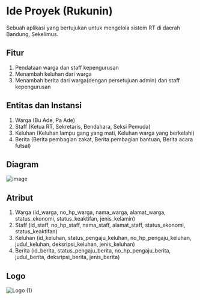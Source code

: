 # Ide Proyek (Rukunin)
Sebuah aplikasi yang bertujukan untuk mengelola sistem RT di daerah Bandung, Sekelimus.

## Fitur
  1. Pendataan warga dan staff kepengurusan
  2. Menambah keluhan dari warga
  3. Menambah berita dari warga(dengan persetujuan admin) dan staff kepengurusan

## Entitas dan Instansi
  1. Warga (Bu Ade, Pa Ade)
  2. Staff (Ketua RT, Sekretaris, Bendahara, Seksi Pemuda)
  3. Keluhan (Keluhan lampu gang yang mati, Keluhan warga yang berkelahi)
  4. Berita (Berita pembagian zakat, Berita pembagian bantuan, Berita acara futsal)

## Diagram
![image](https://user-images.githubusercontent.com/46425489/157783092-98e9d360-90c7-46fa-9bd0-c2d2e4db1e97.png)

## Atribut
  1. Warga (id_warga, no_hp_warga, nama_warga, alamat_warga, status_ekonomi, status_keaktifan, jenis_kelamin)
  2. Staff (id_staff, no_hp_staff, nama_staff, alamat_staff, status_ekonomi, status_keaktifan)
  3. Keluhan (id_keluhan, status_pengaju_keluhan, no_hp_pengaju_keluhan, judul_keluhan, deksripsi_keluhan, jenis_keluhan)
  4. Berita (id_berita, status_pengaju_berita, no_hp_pengaju_berita, judul_berita, deksripsi_berita, jenis_berita)

## Logo
![Logo (1)](https://user-images.githubusercontent.com/46425489/157591377-36963ac6-d137-4575-92bb-83ae026635e6.png)
